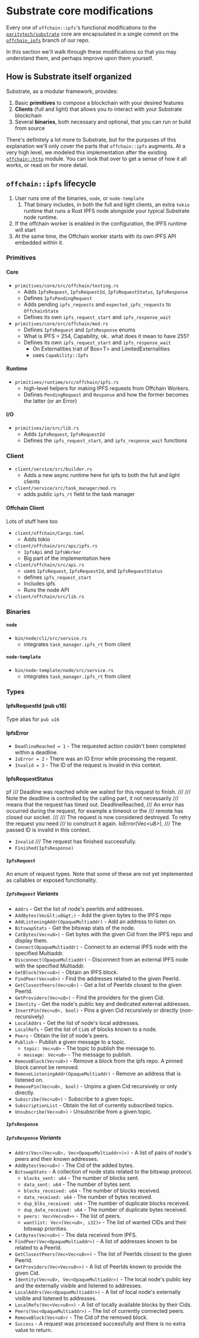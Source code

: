 # Substrate core modifications

Every one of `offchain::ipfs`'s functional modifications to the [`paritytech/substrate`] core are
encapsulated in a single commit on the [`offchain_ipfs`] branch of our repo.

In this section we'll walk through these modifications so that you may understand them, and
perhaps improve upon them yourself.

[`paritytech/substrate`]: https://github.com/paritytech/substrate
[`offchain_ipfs`]: https://github.com/rs-ipfs/substrate/tree/offchain_ipfs

## How is Substrate itself organized

Substrate, as a modular framework, provides:

1. Basic **primitives** to compose a blockchain with your desired features
2. **Clients** (full and light) that allows you to interact with your Substrate blockchain
3. Several **binaries**, both necessary and optional, that you can run or build from source

There's definitely a lot more to Substrate, but for the purposes of this explanation we'll only
cover the parts that `offchain::ipfs` augments. At a very high level, we modeled this implementation
after the existing [`offchain::http`] module. You can look that over to get a sense of how it all
works, or read on for more detail.

[`offchain::http`]: https://github.com/paritytech/substrate/blob/master/client/offchain/src/api/http.rs

## `offchain::ipfs` lifecycle

1. User runs one of the binaries, `node`, or `node-template`
    1. That binary includes, in both the full and light clients, an extra `tokio` runtime that
runs a Rust IPFS node alongside your typical Substrate node runtime.
2. If the offchain worker is enabled in the configuration, the IPFS runtime will start
3. At the same time, the Offchain worker starts with its own IPFS API embedded within it.

### Primitives

#### Core

- `primitives/core/src/offchain/testing.rs`
  - Adds `IpfsRequest`, `IpfsRequestId`, `IpfsRequestStatus`, `IpfsResponse`
  - Defines `IpfsPendingRequest`
  - Adds pending `ipfs_requests` and `expected_ipfs_requests` to `OffchainState`
  - Defines its own `ipfs_request_start` and `ipfs_response_wait`
- `primitives/core/src/offchain/mod.rs`
  - Defines `IpfsRequest` and `IpfsResponse` enums
  - What is IPFS = 254, Capability, ok.. what does it mean to have 255?
  - Defines its own `ipfs_request_start` and `ipfs_response_wait`
    - On Externalities trait of Box&lt;T&gt; and LimitedExternalities
    - uses `Capability::Ipfs`

#### Runtime

- `primitives/runtime/src/offchain/ipfs.rs`
  - high-level helpers for making IPFS requests from Offchain Workers.
  - Defines `PendingRequest` and `Response` and how the former becomes the latter (or an Error)

#### I/O

- `primitives/io/src/lib.rs`
  - Adds `IpfsRequest`, `IpfsRequestId`
  - Defines the `ipfs_request_start`, and `ipfs_response_wait` functions

### Client

- `client/service/src/builder.rs`
  - Adds a new async runtime here for ipfs to both the full and light clients
- `client/service/src/task_manager/mod.rs`
  - adds public `ipfs_rt` field to the task manager

#### Offchain Client

Lots of stuff here too

- `client/offchain/Cargo.toml`
  - Adds tokio
- `client/offchain/src/api/ipfs.rs`
  - `IpfsApi` and `IpfsWorker`
  - Big part of the implementation here
- `client/offchain/src/api.rs`
  - uses `IpfsRequest`, `IpfsRequestId`, and `IpfsRequestStatus`
  - defines `ipfs_request_start`
  - Includes ipfs
  - Runs the node API
- `client/offchain/src/lib.rs`

### Binaries

#### `node`

- `bin/node/cli/src/service.rs`
  - integrates `task_manager.ipfs_rt` from client

#### `node-template`

- `bin/node-template/node/src/service.rs`
  - integrates `task_manager.ipfs_rt` from client

### Types

#### IpfsRequestId (pub u16)

Type alias for `pub u16`

#### IpfsError

- `DeadlineReached = 1` - The requested action couldn't been completed within a deadline.
- `IoError = 2` - There was an IO Error while processing the request.
- `Invalid = 3` - The ID of the request is invalid in this context.

#### IpfsRequestStatus

pf
/// Deadline was reached while we waited for this request to finish.
 ///
 /// Note the deadline is controlled by the calling part, it not necessarily
 /// means that the request has timed out.
 DeadlineReached,
 /// An error has occurred during the request, for example a timeout or the
 /// remote has closed our socket.
 ///
 /// The request is now considered destroyed. To retry the request you need
 /// to construct it again.
 IoError(Vec&lt;u8&gt;),
 /// The passed ID is invalid in this context.

- `Invalid`
 /// The request has finished successfully.
- `Finished(IpfsResponse)`

#### `IpfsRequest`

An enum of request types. Note that some of these are not yet implemented as
callables or exposed functionality.

##### `IpfsRequest` Variants

- `Addrs` - Get the list of node's peerIds and addresses.
- `AddBytes(Vec&lt;u8&gt;)` - Add the given bytes to the IPFS repo
- `AddListeningAddr(OpaqueMultiaddr)` - Add an address to listen on.
- `BitswapStats` - Get the bitswap stats of the node.
- `CatBytes(Vec<u8>)` - Get bytes with the given Cid from the IPFS repo and display them.
- `Connect(OpaqueMultiaddr)` - Connect to an external IPFS node with the specified Multiaddr.
- `Disconnect(OpaqueMultiaddr)` - Disconnect from an external IPFS node with the specified Multiaddr.
- `GetBlock(Vec<u8>)` - Obtain an IPFS block.
- `FindPeer(Vec<u8>)` - Find the addresses related to the given PeerId.
- `GetClosestPeers(Vec<u8>)` - Get a list of PeerIds closest to the given PeerId.
- `GetProviders(Vec<u8>)` - Find the providers for the given Cid.
- `Identity` - Get the node's public key and dedicated external addresses.
- `InsertPin(Vec<u8>, bool)` - Pins a given Cid recursively or directly (non-recursively)
- `LocalAddrs` - Get the list of node's local addresses.
- `LocalRefs` - Get the list of `Cid`s of blocks known to a node.
- `Peers` - Obtain the list of node's peers.
- `Publish` - Publish a given message to a topic.
  - `topic: Vec<u8>` - The topic to publish the message to.
  - `message: Vec<u8>` - The message to publish.
- `RemoveBlock(Vec<u8>)` - Remove a block from the ipfs repo. A pinned block cannot be removed.
- `RemoveListeningAddr(OpaqueMultiaddr)` - Remove an address that is listened on.
- `RemovePin(Vec<u8>, bool)` - Unpins a given Cid recursively or only directly.
- `Subscribe(Vec<u8>)` - Subscribe to a given topic.
- `SubscriptionList` - Obtain the list of currently subscribed topics.
- `Unsubscribe(Vec<u8>)` - Unsubscribe from a given topic.

#### `IpfsResponse`

##### `IpfsResponse` Variants

- `Addrs(Vec<(Vec<u8>, Vec<OpaqueMultiaddr>)>)` - A list of pairs of node's peers and
their known addresses.
- `AddBytes(Vec<u8>)` - The Cid of the added bytes.
- `BitswapStats` - A collection of node stats related to the bitswap protocol.
  - `blocks_sent: u64` - The number of blocks sent.
  - `data_sent: u64` - The number of bytes sent.
  - `blocks_received: u64` - The number of blocks received.
  - `data_received: u64` - The number of bytes received.
  - `dup_blks_received: u64` - The number of duplicate blocks received.
  - `dup_data_received: u64` - The number of duplicate bytes received.
  - `peers: Vec<Vec<u8>>` - The list of peers.
  - `wantlist: Vec<(Vec<u8>, i32)>` - The list of wanted CIDs and their bitswap priorities.
- `CatBytes(Vec<u8>)` - The data received from IPFS.
- `FindPeer(Vec<OpaqueMultiaddr>)` - A list of addresses known to be related to a PeerId.
- `GetClosestPeers(Vec<Vec<u8>>)` - The list of PeerIds closest to the given PeerId.
- `GetProviders(Vec<Vec<u8>>)` - A list of PeerIds known to provide the given Cid.
- `Identity(Vec<u8>, Vec<OpaqueMultiaddr>)` - The local node's public key and the externally
visible and listened to addresses.
- `LocalAddrs(Vec<OpaqueMultiaddr>)` - A list of local node's externally visible and listened to addresses.
- `LocalRefs(Vec<Vec<u8>>)` - A list of locally available blocks by their Cids.
- `Peers(Vec<OpaqueMultiaddr>)` - The list of currently connected peers.
- `RemoveBlock(Vec<u8>)` - The Cid of the removed block.
- `Success` - A request was processed successfully and there is no extra value to return.
